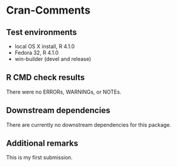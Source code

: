 Cran-Comments
==========================

## Test environments
* local OS X install, R 4.1.0
* Fedora 32, R 4.1.0
* win-builder (devel and release) 

## R CMD check results
There were no ERRORs, WARNINGs, or NOTEs.

## Downstream dependencies
There are currently no downstream dependencies for this package.

## Additional remarks
This is my first submission.
